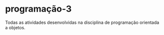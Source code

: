# programação-3

Todas as atividades desenvolvidas na disciplina de programação orientada a objetos.
